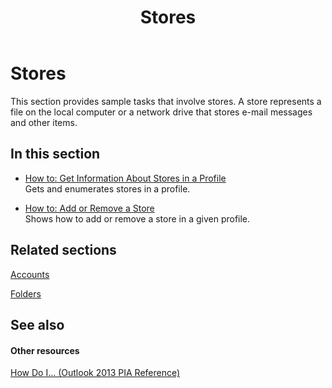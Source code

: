 ﻿---
title: Stores
TOCTitle: Stores
ms:assetid: ce5d8e58-7753-485c-b400-4f00f6c6935b
ms:mtpsurl: https://msdn.microsoft.com/en-us/library/Ff184642(v=office.15)
ms:contentKeyID: 55119892
ms.date: 07/24/2014
mtps_version: v=office.15
---

# Stores

This section provides sample tasks that involve stores. A store represents a file on the local computer or a network drive that stores e-mail messages and other items.

## In this section

  - [How to: Get Information About Stores in a Profile](how-to-get-information-about-stores-in-a-profile.md)  
    Gets and enumerates stores in a profile.

  - [How to: Add or Remove a Store](how-to-add-or-remove-a-store.md)  
    Shows how to add or remove a store in a given profile.

## Related sections

[Accounts](accounts.md)

[Folders](folders.md)

## See also

#### Other resources

[How Do I... (Outlook 2013 PIA Reference)](how-do-i-outlook-2013-pia-reference.md)

